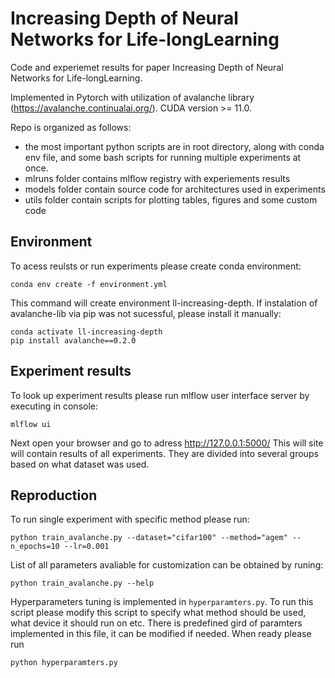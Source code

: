 # Increasing Depth of Neural Networks for Life-longLearning

Code and experiemet results for paper Increasing Depth of Neural Networks for Life-longLearning.

Implemented in Pytorch with utilization of avalanche library (https://avalanche.continualai.org/). CUDA version >= 11.0.

Repo is organized as follows:
* the most important python scripts are in root directory, along with conda env file, and some bash scripts for running multiple experiments at once.
* mlruns folder contains mlflow registry with experiements results
* models folder contain source code for architectures used in experiments
* utils folder contain scripts for plotting tables, figures and some custom code


## Environment

To acess reulsts or run experiments please create conda environment:

```
conda env create -f environment.yml
```

This command will create environment ll-increasing-depth. 
If instalation of avalanche-lib via pip was not sucessful, please install it manually:

```
conda activate ll-increasing-depth
pip install avalanche==0.2.0
```

## Experiment results

To look up experiment results please run mlflow user interface server by executing in console:

```
mlflow ui
```

Next open your browser and go to adress http://127.0.0.1:5000/ 
This will site will contain results of all experiments. They are divided into several groups based on what dataset was used.


## Reproduction

To run single experiment with specific method please run:

```
python train_avalanche.py --dataset="cifar100" --method="agem" --n_epochs=10 --lr=0.001
```

List of all parameters avaliable for customization can be obtained by runing:

```
python train_avalanche.py --help
```

Hyperparameters tuning is implemented in `hyperparamters.py`. To run this script please modify this script to specify what method should be used, what device it should run on etc. There is predefined gird of paramters implemented in this file, it can be modified if needed. When ready please run

```
python hyperparamters.py
```